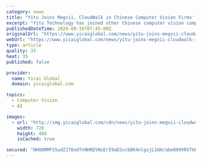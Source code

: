 ```yaml
---
category: news
title: "Yitu Joins Megvii, CloudWalk in Chinese Computer Vision Firms' Rare IPO Dreams"
excerpt: "Yitu Technology has joined other Chinese computer vision companies Megvii and CloudWalk Technology in an uncommon pursuit of going public. Yitu signed an initial public offering advisor agreement with Guotai Junan Securities on Sept."
publishedDateTime: 2020-09-16T07:45:00Z
originalUrl: "https://www.yicaiglobal.com/news/yitu-joins-megvii-cloudwalk-in-chinese-computer-vision-firms-rare-ipo-dreams"
webUrl: "https://www.yicaiglobal.com/news/yitu-joins-megvii-cloudwalk-in-chinese-computer-vision-firms-rare-ipo-dreams"
type: article
quality: 35
heat: 35
published: false

provider:
  name: Yicai Global
  domain: yicaiglobal.com

topics:
  - Computer Vision
  - AI

images:
  - url: "http://img.yicaiglobal.com/cdn/news/yitu-joins-megvii-cloudwalk-in-chinese-computer-vision-firms-rare-ipo-dreams/7957138530369536.jpg"
    width: 720
    height: 480
    isCached: true

secured: "HHUOMMFS5udZJ70xOTnNHREVNsErI9aD2xcbDK4nlgsjL1GH/abeO99VRV7kR72516SHvqhEqGM/aNnlVJWlFdr+qlSiEcl5C9rT7lX6qu0r7oQRJpiCPNc+FRQcE126n8Odex4TFCkFMKGN0+E75iL+2tHJIA26QZmhtkwh1OfrBOyMt9iTh7M3MP7eVrKDo/XxgvIx49oGXdjs0GWQjdkJ0p+alzBqm0tTyi9TMmNYKItMfa8kzOe63jq0lvMJxgZI9uGxMaqgNNcdM2ebp1do1hcn1C5VQ7nAwU101NszMJqEff/g526FVZuXvKXglHXJZ4LIBGmOCn8YJANlGtbqY/7wxAqWJd9rP2w1QUs=;kxk5tfmmFro57UvUa/T41g=="
---
```


